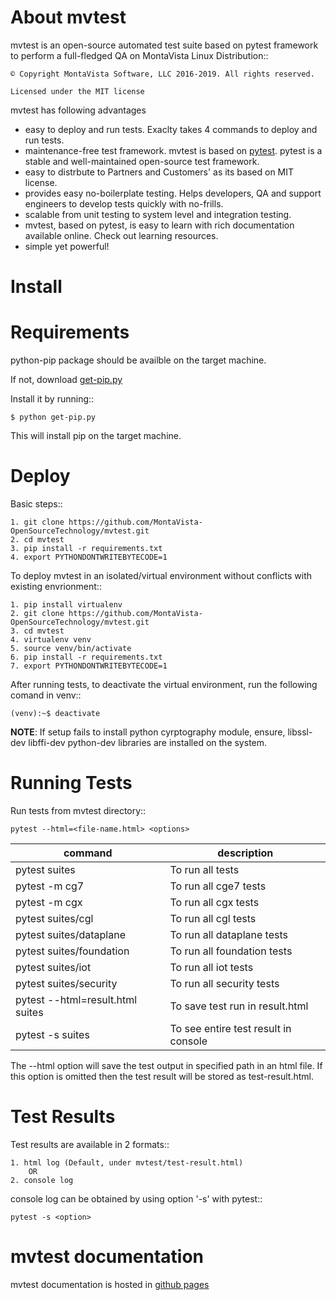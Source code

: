 About mvtest
============

mvtest is an open-source automated test suite based on pytest framework to perform a full-fledged QA on MontaVista Linux Distribution::

    © Copyright MontaVista Software, LLC 2016-2019. All rights reserved.

    Licensed under the MIT license

mvtest has following advantages

* easy to deploy and run tests. Exaclty takes 4 commands to deploy and run tests.
* maintenance-free test framework. mvtest is based on [pytest](http://pytest.org/latest/>). pytest is a stable and well-maintained open-source test framework.
* easy to distrbute to Partners and Customers' as its based on MIT license.
* provides easy no-boilerplate testing. Helps developers, QA and support engineers to develop tests quickly with no-frills.
* scalable from unit testing to system level and integration testing.
* mvtest, based on pytest, is easy to learn with rich documentation available online. Check out learning resources.
* simple yet powerful!

Install
=======

Requirements
============

python-pip package should be availble on the target machine.

If not, download [get-pip.py](https://bootstrap.pypa.io/get-pip.py)

Install it by running::

    $ python get-pip.py

This will install pip on the target machine.

Deploy
======

Basic steps::

    1. git clone https://github.com/MontaVista-OpenSourceTechnology/mvtest.git
    2. cd mvtest
    3. pip install -r requirements.txt
    4. export PYTHONDONTWRITEBYTECODE=1

To deploy mvtest in an isolated/virtual environment without conflicts with existing envrionment::

    1. pip install virtualenv
    2. git clone https://github.com/MontaVista-OpenSourceTechnology/mvtest.git
    3. cd mvtest
    4. virtualenv venv
    5. source venv/bin/activate
    6. pip install -r requirements.txt
    7. export PYTHONDONTWRITEBYTECODE=1

After running tests, to deactivate the virtual environment, run the following comand in venv::

    (venv):~$ deactivate

**NOTE**:  If setup fails to install python cyrptography module, ensure, libssl-dev libffi-dev python-dev libraries are installed on the system.

Running Tests
=============

Run tests from mvtest directory::

    pytest --html=<file-name.html> <options>

| command | description |
| ------- | ----------- |
| pytest suites | To run all tests |
| pytest -m cg7 | To run all cge7 tests |
| pytest -m cgx | To run all cgx tests |
| pytest suites/cgl | To run all cgl tests |
| pytest suites/dataplane | To run all dataplane tests |
| pytest suites/foundation | To run all foundation tests |
| pytest suites/iot | To run all iot tests |
| pytest suites/security | To run all security tests |
| pytest --html=result.html suites | To save test run in result.html |
| pytest -s suites | To see entire test result in console |

The --html option will save the test output in specified path in an html file.
If this option is omitted then the test result will be stored as test-result.html.

Test Results
============

Test results are available in 2 formats::

    1. html log (Default, under mvtest/test-result.html)
        OR
    2. console log

console log can be obtained by using option '-s' with pytest::

    pytest -s <option>

mvtest documentation
====================

mvtest documentation is hosted in [github pages](https://montavista-opensourcetechnology.github.io/mvtest/home.html)

